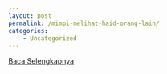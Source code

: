 ```yaml
---
layout: post
permalink: /mimpi-melihat-haid-orang-lain/
categories:
    - Uncategorized
---
```


[Baca Selengkapnya](/02)